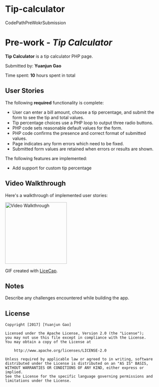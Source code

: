 # Tip-calculator
CodePathPreWokrSubmission
# Pre-work - *Tip Calculator*

**Tip Calculator** is a tip calculator PHP page.

Submitted by: **Yuanjun Gao**

Time spent: **10** hours spent in total

## User Stories

The following **required** functionality is complete:
* User can enter a bill amount, choose a tip percentage, and submit the form to see the tip and total values.
* Tip percentage choices use a PHP loop to output three radio buttons.
* PHP code sets reasonable default values for the form.
* PHP code confirms the presence and correct format of submitted values.
* Page indicates any form errors which need to be fixed.
* Submitted form values are retained when errors or results are shown.

The following features are implemented:
* Add support for custom tip percentage



## Video Walkthrough

Here's a walkthrough of implemented user stories:

<img src='http://i.imgur.com/K9jeDSG.gif' title='Video Walkthrough' width='200' alt='Video Walkthrough' />

GIF created with [LiceCap](http://www.cockos.com/licecap/).

## Notes

Describe any challenges encountered while building the app.

## License

    Copyright [2017] [Yuanjun Gao]

    Licensed under the Apache License, Version 2.0 (the "License");
    you may not use this file except in compliance with the License.
    You may obtain a copy of the License at

        http://www.apache.org/licenses/LICENSE-2.0

    Unless required by applicable law or agreed to in writing, software
    distributed under the License is distributed on an "AS IS" BASIS,
    WITHOUT WARRANTIES OR CONDITIONS OF ANY KIND, either express or implied.
    See the License for the specific language governing permissions and
    limitations under the License.

